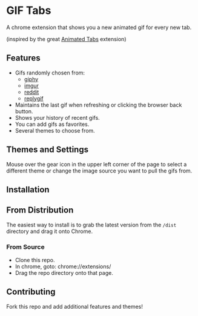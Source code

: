 # GIF Tabs

A chrome extension that shows you a new animated gif for every new tab.

(inspired by the great [Animated Tabs](https://chrome.google.com/webstore/detail/animatedtabs/kenhfdoiondldpcoajdbackbnmehgahl?hl=en) extension)

## Features

 * Gifs randomly chosen from:
     * [giphy](http://giphy.com/)
     * [imgur](http://imgur.com/)
     * [reddit](http://reddit.com/r/gifs/)
     * [replygif](http://replygif.net)
 * Maintains the last gif when refreshing or clicking the browser back button.
 * Shows your history of recent gifs.
 * You can add gifs as favorites.
 * Several themes to choose from.

## Themes and Settings

Mouse over the gear icon in the upper left corner of the page to select a different theme or
change the image source you want to pull the gifs from.

## Installation

## From Distribution

The easiest way to install is to grab the latest version from
the `/dist` directory and drag it onto Chrome.

### From Source

 * Clone this repo.
 * In chrome, goto: chrome://extensions/
 * Drag the repo directory onto that page.

## Contributing

Fork this repo and add additional features and themes!